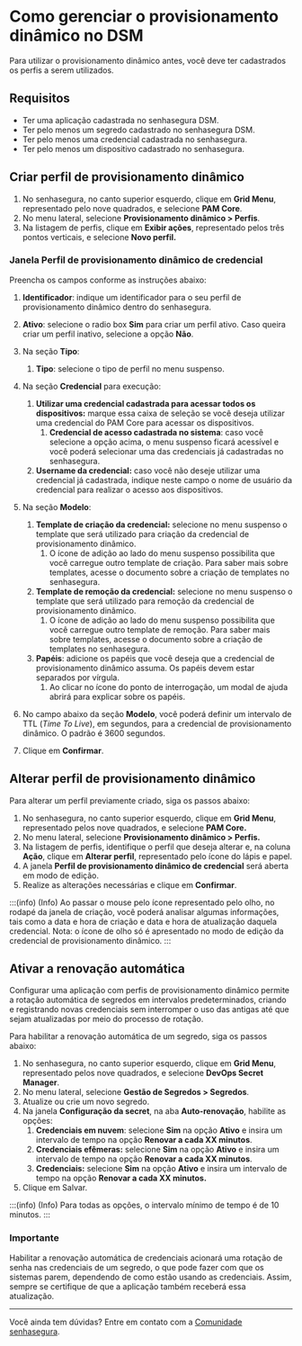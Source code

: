 # Como gerenciar o provisionamento dinâmico no DSM

Para utilizar o provisionamento dinâmico antes, você deve ter cadastrados os perfis a serem utilizados.

## Requisitos

* Ter uma aplicação cadastrada no senhasegura DSM.
* Ter pelo menos um segredo cadastrado no senhasegura DSM.
* Ter pelo menos uma credencial cadastrada no senhasegura.
* Ter pelo menos um dispositivo cadastrado no senhasegura.

## Criar perfil de provisionamento dinâmico

1. No senhasegura, no canto superior esquerdo, clique em **Grid Menu**, representado pelo nove quadrados, e selecione **PAM Core**.
2. No menu lateral, selecione **Provisionamento dinâmico > Perfis**.
3. Na listagem de perfis, clique em **Exibir ações**, representado pelos três pontos verticais, e selecione **Novo perfil.**

### Janela Perfil de provisionamento dinâmico de credencial

Preencha os campos conforme as instruções abaixo:

1. **Identificador**: indique um identificador para o seu perfil de provisionamento dinâmico dentro do senhasegura.
2. **Ativo**: selecione o radio box **Sim** para criar um perfil ativo. Caso queira criar um perfil inativo, selecione a opção **Não**.
3. Na seção **Tipo**:

   1. **Tipo**: selecione o tipo de perfil no menu suspenso.
4. Na seção **Credencial** para execução:

   1. **Utilizar uma credencial cadastrada para acessar todos os dispositivos:** marque essa caixa de seleção se você deseja utilizar uma credencial do PAM Core para acessar os dispositivos.
      1. **Credencial de acesso cadastrada no sistema**: caso você selecione a opção acima, o menu suspenso ficará acessível e você poderá selecionar uma das credenciais já cadastradas no senhasegura.
   2. **Username da credencial:** caso você não deseje utilizar uma credencial já cadastrada, indique neste campo o nome de usuário da credencial para realizar o acesso aos dispositivos.
5. Na seção **Modelo**:

   1. **Template de criação da credencial:** selecione no menu suspenso o template que será utilizado para criação da credencial de provisionamento dinâmico.
      1. O ícone de adição ao lado do menu suspenso possibilita que você carregue outro template de criação. Para saber mais sobre templates, acesse o documento sobre a criação de templates no senhasegura.
   2. **Template de remoção da credencial:** selecione no menu suspenso o template que será utilizado para remoção da credencial de provisionamento dinâmico.
      1. O ícone de adição ao lado do menu suspenso possibilita que você carregue outro template de remoção. Para saber mais sobre templates, acesse o documento sobre a criação de templates no senhasegura.
   3. **Papéis**: adicione os papéis que você deseja que a credencial de provisionamento dinâmico assuma. Os papéis devem estar separados por vírgula.
      1. Ao clicar no ícone do ponto de interrogação, um modal de ajuda abrirá para explicar sobre os papéis.
6. No campo abaixo da seção **Modelo**, você poderá definir um intervalo de TTL (*Time To Live*), em segundos, para a credencial de provisionamento dinâmico. O padrão é 3600 segundos.
7. Clique em **Confirmar**.

## Alterar perfil de provisionamento dinâmico

Para alterar um perfil previamente criado, siga os passos abaixo:

1. No senhasegura, no canto superior esquerdo, clique em **Grid Menu**, representado pelos nove quadrados, e selecione **PAM Core.**
2. No menu lateral, selecione **Provisionamento dinâmico > Perfis.**
3. Na listagem de perfis, identifique o perfil que deseja alterar e, na coluna **Ação**, clique em **Alterar perfil**, representado pelo ícone do lápis e papel.
4. A janela **Perfil de provisionamento dinâmico de credencial** será aberta em modo de edição.
5. Realize as alterações necessárias e clique em **Confirmar**.

:::(info) (Info)
Ao passar o mouse pelo ícone representado pelo olho, no rodapé da janela de criação, você poderá analisar algumas informações, tais como a data e hora de criação e data e hora de atualização daquela credencial. Nota: o ícone de olho só é apresentado no modo de edição da credencial de provisionamento dinâmico.
:::

## Ativar a renovação automática

Configurar uma aplicação com perfis de provisionamento dinâmico permite a rotação automática de segredos em intervalos predeterminados, criando e registrando novas credenciais sem interromper o uso das antigas até que sejam atualizadas por meio do processo de rotação.

Para habilitar a renovação automática de um segredo, siga os passos abaixo:

1. No senhasegura, no canto superior esquerdo, clique em **Grid Menu**, representado pelos nove quadrados, e selecione **DevOps Secret Manager**.
2. No menu lateral, selecione **Gestão de Segredos > Segredos**.
3. Atualize ou crie um novo segredo.
4. Na janela **Configuração da secret**, na aba **Auto-renovação**, habilite as opções:
   1. **Credenciais em nuvem**: selecione **Sim** na opção **Ativo** e insira um intervalo de tempo na opção **Renovar a cada XX minutos**.
   2. **Credenciais efêmeras:** selecione **Sim** na opção **Ativo** e insira um intervalo de tempo na opção **Renovar a cada XX minutos**.
   3. **Credenciais:** selecione **Sim** na opção **Ativo** e insira um intervalo de tempo na opção **Renovar a cada XX minutos.**
5. Clique em Salvar.

:::(info) (Info)
Para todas as opções, o intervalo mínimo de tempo é de 10 minutos.
:::

### Importante

Habilitar a renovação automática de credenciais acionará uma rotação de senha nas credenciais de um segredo, o que pode fazer com que os sistemas parem, dependendo de como estão usando as credenciais. Assim, sempre se certifique de que a aplicação também receberá essa atualização.

---

Você ainda tem dúvidas? Entre em contato com a [Comunidade senhasegura](https://community.senhasegura.io/).
